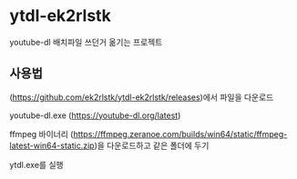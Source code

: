 # ytdl-ek2rlstk
youtube-dl 배치파일 쓰던거 옮기는 프로젝트

## 사용법
(https://github.com/ek2rlstk/ytdl-ek2rlstk/releases)에서 파일을 다운로드

youtube-dl.exe (https://youtube-dl.org/latest)

ffmpeg 바이너리 (https://ffmpeg.zeranoe.com/builds/win64/static/ffmpeg-latest-win64-static.zip)을 다운로드하고 같은 폴더에 두기

ytdl.exe를 실행
